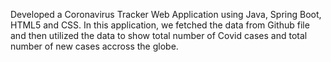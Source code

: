 Developed a Coronavirus Tracker Web Application using Java, Spring Boot, HTML5 and CSS. In this application, we fetched the data from Github file and then utilized the data to show total number of Covid cases and total number of new cases accross the globe.

